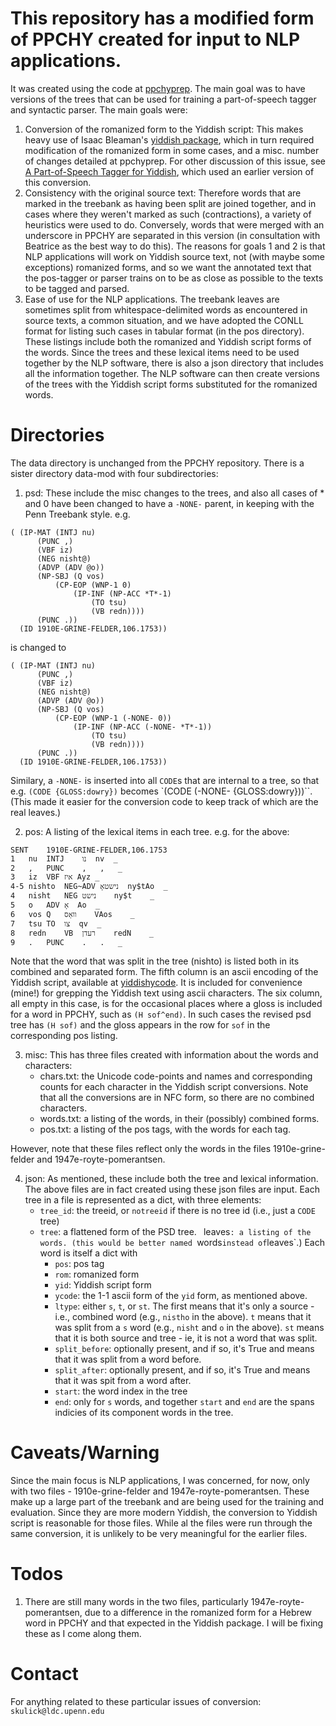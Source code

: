 # This repository has a modified form of PPCHY created for input to NLP applications.

It was created using the code at [ppchyprep](https://github.com/skulick/ppchyprep.git). The main goal was to have versions of the trees that can be used for training a part-of-speech tagger and syntactic parser.  The main goals were:

1. Conversion of the romanized form to the Yiddish script:  This makes heavy use of Isaac Bleaman's [yiddish package](https://github.com/ibleaman/yiddish), which in turn required modification of the romanized form in some cases, and a misc. number of changes detailed at ppchyprep.  For other discussion of this issue, see [A Part-of-Speech Tagger for Yiddish](https://arxiv.org/abs/2204.01175), which used an earlier version of this conversion.
2. Consistency with the original source text:  Therefore words that are marked in the treebank as having been split are joined together, and in cases where they weren't marked as such (contractions), a variety of heuristics were used to do.  Conversely, words that were merged with an underscore in PPCHY are separated in this version (in consultation with Beatrice as the best way to do this).  The reasons for goals 1 and 2 is that NLP applications will work on Yiddish source text, not (with maybe some exceptions) romanized forms, and so we want the annotated text that the pos-tagger or parser trains on to be as close as possible to the texts to be tagged and parsed.
3. Ease of use for the NLP applications.  The treebank leaves are sometimes split from whitespace-delimited words as encountered in source texts, a common situation, and we have adopted the CONLL format for listing such cases in tabular format (in the pos directory).  These listings include both the romanized and Yiddish script forms of the words.  Since the trees and these lexical items need to be used together by the NLP software, there is also a json directory that includes all the information together. The NLP software can then create versions of the trees with the Yiddish script forms substituted for the romanized words.

# Directories

The data directory is unchanged from the PPCHY repository.  There is a sister directory data-mod with four subdirectories:

1. psd: These include the misc changes to the trees, and also all cases of * and 0 have been changed to have a `-NONE-` parent, in keeping with the Penn Treebank style.  e.g.

```
( (IP-MAT (INTJ nu)
	  (PUNC ,)
	  (VBF iz)
	  (NEG nisht@)
	  (ADVP (ADV @o))
	  (NP-SBJ (Q vos)
		  (CP-EOP (WNP-1 0)
			  (IP-INF (NP-ACC *T*-1)
				  (TO tsu)
				  (VB redn))))
	  (PUNC .))
  (ID 1910E-GRINE-FELDER,106.1753))
```

is changed to

```
( (IP-MAT (INTJ nu)
	  (PUNC ,)
	  (VBF iz)
	  (NEG nisht@)
	  (ADVP (ADV @o))
	  (NP-SBJ (Q vos)
		  (CP-EOP (WNP-1 (-NONE- 0))
			  (IP-INF (NP-ACC (-NONE- *T*-1))
				  (TO tsu)
				  (VB redn))))
	  (PUNC .))
  (ID 1910E-GRINE-FELDER,106.1753))
```

Similary, a `-NONE-` is inserted into all `CODE`s that are internal to a tree, so that e.g. `(CODE {GLOSS:dowry})`  becomes `(CODE (-NONE- {GLOSS:dowry}))``.  (This made it easier for the conversion code to keep track of which are the real leaves.)

2. pos: A listing of the lexical items in each tree.  e.g. for the above:

```
SENT	1910E-GRINE-FELDER,106.1753
1	nu	INTJ	נו	nv	_
2	,	PUNC	,	,	_
3	iz	VBF	איז	Ayz	_
4-5	nishto	NEG~ADV	נישטאָ	ny$tAo	_
4	nisht	NEG	נישט	ny$t	_
5	o	ADV	אָ	Ao	_
6	vos	Q	װאָס	VAos	_
7	tsu	TO	צו	qv	_
8	redn	VB	רעדן	redN	_
9	.	PUNC	.	.	_
```

Note that the word that was split in the tree (nishto) is listed both in its combined and separated form.  The fifth column is an ascii encoding of the Yiddish script, available at [yiddishycode](https://github.com/skulick/yiddishycode).  It is included for convenience (mine!) for grepping the  Yiddish text using ascii characters. The six column, all empty in this case, is for the occasional places where a gloss is included for a word in PPCHY, such as `(H sof^end)`. In such cases the revised psd tree has `(H sof)` and the gloss appears in the row for `sof` in the corresponding pos listing.

3. misc: This has three files created with information about the words and characters:
   - chars.txt: the Unicode code-points and names and corresponding counts for each character in the Yiddish script conversions.  Note that all the conversions are in NFC form, so there are no combined characters.
   - words.txt: a listing of the words, in their (possibly) combined forms.
   - pos.txt: a listing of the pos tags, with the words for each tag.

However, note that these files reflect only the words in the files 1910e-grine-felder and 1947e-royte-pomerantsen.

4. json: As mentioned, these include both the tree and lexical information. The above files are in fact created using these json files are input.  Each tree in a file is represented as a dict, with three elements:
   - `tree_id`: the treeid, or `notreeid` if there is no tree id (i.e., just a `CODE` tree)
   - `tree`: a flattened form of the PSD tree.
   ` `leaves`: a listing of the words. (this would be better named `words` instead of `leaves`.)  Each word is itself a dict with
      - `pos`: pos tag
      - `rom`: romanized form
      - `yid`: Yiddish script form
      - `ycode`: the 1-1 ascii form of the `yid` form, as mentioned above.
      - `ltype`: either `s`, `t`, or `st`.  The first means that it's only a source - i.e., combined word (e.g., `nistho` in the above).  `t` means that it was split from a `s` word (e.g., `nisht` and `o` in the above).  `st` means that it is both source and tree - ie, it is not a word that was split.  
      - `split_before`: optionally present, and if so, it's True and means that it was split from a word before.
      - `split_after`: optionally present, and if so, it's True and means that it was spit from a word after.
      - `start`: the word index in the tree
      - `end`: only for `s` words, and together `start` and `end` are the spans indicies of its component words in the tree.

# Caveats/Warning

Since the main focus is NLP applications, I was concerned, for now, only with two files - 1910e-grine-felder and 1947e-royte-pomerantsen. These make up a large part of the treebank and are being used for the training and evaluation.  Since they are more modern Yiddish, the conversion to Yiddish script is reasonable for those files.  While al the files were run through the same conversion, it is unlikely to be very meaningful for the earlier files.

# Todos

1. There are still many words in the two files, particularly 1947e-royte-pomerantsen, due to a difference in the romanized form for a Hebrew word in PPCHY and that expected in the Yiddish package.  I will be fixing these as I come along them.

# Contact

For anything related to these particular issues of conversion: `skulick@ldc.upenn.edu`


